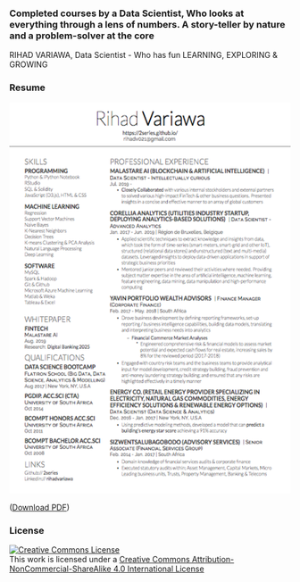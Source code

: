 ### Completed courses by a Data Scientist, Who looks at everything through a lens of numbers. A story-teller by nature and a problem-solver at the core
RIHAD VARIAWA, Data Scientist - Who has fun LEARNING, EXPLORING & GROWING

### Resume
<img src="./image_gallery/rv_resume.png" width="550" height="700"/>

([Download PDF](image_gallery/rihad_variawa_resume.pdf))

### License
<a rel="license" href="http://creativecommons.org/licenses/by-nc-sa/4.0/"><img alt="Creative Commons License" style="border-width:0" src="https://i.creativecommons.org/l/by-nc-sa/4.0/88x31.png" /></a><br />This work is licensed under a <a rel="license" href="http://creativecommons.org/licenses/by-nc-sa/4.0/">Creative Commons Attribution-NonCommercial-ShareAlike 4.0 International License</a>
